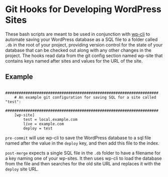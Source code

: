 # Git Hooks for Developing WordPress Sites

These bash scripts are meant to be used in conjunction with [wp-cli](http://wp-cli.org/) to automate saving your WordPress database as a SQL file to a folder called `.db` in the root of your project, providing version control for the state of your database that can be checked out along with any other changes in the project. The hooks read data from the git config section named wp-site that contains keys named after sites and values for the URL of the site.

## Example
		####################################################################
		# An example git configuration for saving SQL for a site called "test":
		####################################################################
		[wp-site]
			test = local.example.com
			live = example.com
			deploy = test

`pre-commit` will use wp-cli to save the WordPress database to a sql file named after the value in the
`deploy` key, and then add this file to the index.

`post-merge` expects a single SQL file in the `.db` folder to have a filename for a key naming one of your wp-sites. It then uses wp-cli to load the database from the file and then searches for the old site URL and replaces it with the `deploy` site URL.